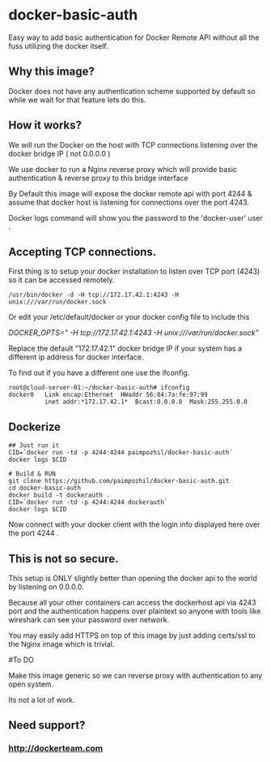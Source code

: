 docker-basic-auth
=================

Easy way to add basic authentication for Docker Remote API without all the fuss utilizing the docker itself.

## Why this image?

Docker does not have any authentication scheme supported by default so while we wait for that feature lets do this.


## How it works?

We will run the Docker on the host with TCP connections listening over the docker bridge IP ( not 0.0.0.0 )

We use docker to run a Nginx reverse proxy which will provide basic authentication & reverse proxy to this bridge interface

By Default this image will expose the docker remote api with port 4244 & assume that docker host is listening for connections over the port 4243.

Docker logs command will show you the password to the 'docker-user' user .


## Accepting TCP connections.

First thing is to setup your docker installation to listen over TCP port (4243) so it can be accessed remotely.

```
/usr/bin/docker -d -H tcp://172.17.42.1:4243 -H unix:///var/run/docker.sock
```

Or edit your /etc/default/docker or your docker config file to include this

*DOCKER_OPTS=" -H tcp://172.17.42.1:4243 -H unix:///var/run/docker.sock"*

Replace the default "172.17.42.1"  docker bridge IP if your system has a different  ip address for docker interface.

To find out if you have a different one use the ifconfig.
```
root@cloud-server-01:~/docker-basic-auth# ifconfig
docker0   Link encap:Ethernet  HWaddr 56:84:7a:fe:97:99
          inet addr:*172.17.42.1*  Bcast:0.0.0.0  Mask:255.255.0.0
```

## Dockerize

```
## Just run it
CID=`docker run -td -p 4244:4244 paimpozhil/docker-basic-auth`
docker logs $CID
```

```
# Build & RUN 
git clone https://github.com/paimpozhil/docker-basic-auth.git 
cd docker-basic-auth
docker build -t dockerauth .
CID=`docker run -td -p 4244:4244 dockerauth`
docker logs $CID
```

Now connect with your docker client with the login info  displayed here over the port 4244 .

## This is not so secure.

This setup is ONLY slightly better than opening the docker api to the world by listening on 0.0.0.0.

Because all your other containers can access the dockerhost api via 4243 port and the authentication happens over plaintext so anyone with tools like wireshark can see your password over network.

You may easily add HTTPS on top of this image by just adding certs/ssl to the Nginx image which is trivial.

#To DO

Make this image generic so we can reverse proxy with authentication to any open system.

Its not a lot of work.


## Need support?

### http://dockerteam.com

